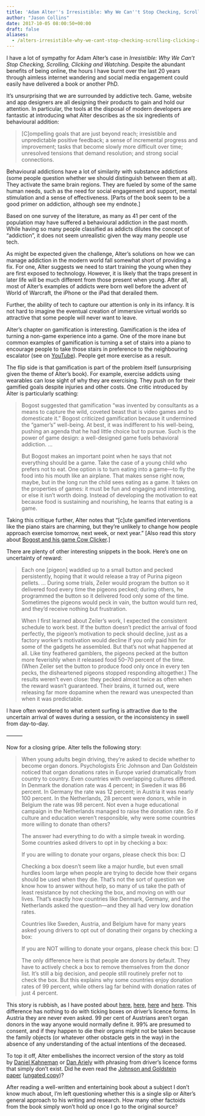 ```yaml
---
title: 'Adam Alter''s Irresistible: Why We Can''t Stop Checking, Scrolling, Clicking and Watching'
author: "Jason Collins"
date: 2017-10-05 08:00:50+00:00
draft: false
aliases:
  - /alters-irresistible-why-we-cant-stop-checking-scrolling-clicking-and-watching
---
```


I have a lot of sympathy for Adam Alter’s case in *Irresistible: Why We Can’t Stop Checking, Scrolling, Clicking and Watching*. Despite the abundant benefits of being online, the hours I have burnt over the last 20 years through aimless internet wandering and social media engagement could easily have delivered a book or another PhD.

It’s unsurprising that we are surrounded by addictive tech. Game, website and app designers are all designing their products to gain and hold our attention. In particular, the tools at the disposal of modern developers are fantastic at introducing what Alter describes as the six ingredients of behavioural addition:

>[C]ompelling goals that are just beyond reach; irresistible and unpredictable positive feedback; a sense of incremental progress and improvement; tasks that become slowly more difficult over time; unresolved tensions that demand resolution; and strong social connections.

Behavioural addictions have a lot of similarity with substance addictions (some people question whether we should distinguish between them at all). They activate the same brain regions. They are fueled by some of the same human needs, such as the need for social engagement and support, mental stimulation and a sense of effectiveness. [Parts of the book seem to be a good primer on addiction, although see my endnote.]

Based on one survey of the literature, as many as 41 per cent of the population may have suffered a behavioural addiction in the past month. While having so many people classified as addicts dilutes the concept of “addiction”, it does not seem unrealistic given the way many people use tech.

As might be expected given the challenge, Alter’s solutions on how we can manage addiction in the modern world fall somewhat short of providing a fix. For one, Alter suggests we need to start training the young when they are first exposed to technology. However, it is likely that the traps present in later life will be much different from those present when young. After all, most of Alter’s examples of addicts were born well before the advent of World of Warcraft, the iPhone or the iPad that derailed them.

Further, the ability of tech to capture our attention is only in its infancy. It is not hard to imagine the eventual creation of immersive virtual worlds so attractive that some people will never want to leave.

Alter’s chapter on gamification is interesting. Gamification is the idea of turning a non-game experience into a game. One of the more inane but common examples of gamification is turning a set of stairs into a piano to encourage people to take those stairs in preference to the neighbouring escalator (see on [YouTube](https://m.youtube.com/watch?v=2lXh2n0aPyw)). People get more exercise as a result.

The flip side is that gamification is part of the problem itself (unsurprising given the theme of Alter’s book). For example, exercise addicts using wearables can lose sight of why they are exercising. They push on for their gamified goals despite injuries and other costs. One critic introduced by Alter is particularly scathing:

>Bogost suggested that gamification “was invented by consultants as a means to capture the wild, coveted beast that is video games and to domesticate it.” Bogost criticized gamification because it undermined the “gamer’s” well-being. At best, it was indifferent to his well-being, pushing an agenda that he had little choice but to pursue. Such is the power of game design: a well-designed game fuels behavioral addiction. ...
>
>But Bogost makes an important point when he says that not everything should be a game. Take the case of a young child who prefers not to eat. One option is to turn eating into a game—to fly the food into his mouth like an airplane. That makes sense right now, maybe, but in the long run the child sees eating as a game. It takes on the properties of games: it must be fun and engaging and interesting, or else it isn’t worth doing. Instead of developing the motivation to eat because food is sustaining and nourishing, he learns that eating is a game.

Taking this critique further, Alter notes that “[c]ute gamified interventions like the piano stairs are charming, but they’re unlikely to change how people approach exercise tomorrow, next week, or next year.” [Also read this story about [Bogost and his game Cow Clicker](http://www.npr.org/2011/11/18/142518949/cow-clicker-founder-if-you-cant-ruin-it-destroy-it).]

There are plenty of other interesting snippets in the book. Here’s one on uncertainty of reward:

>Each one [pigeon] waddled up to a small button and pecked persistently, hoping that it would release a tray of Purina pigeon pellets. ... During some trials, Zeiler would program the button so it delivered food every time the pigeons pecked; during others, he programmed the button so it delivered food only some of the time. Sometimes the pigeons would peck in vain, the button would turn red, and they’d receive nothing but frustration.
>
>When I first learned about Zeiler’s work, I expected the consistent schedule to work best. If the button doesn’t predict the arrival of food perfectly, the pigeon’s motivation to peck should decline, just as a factory worker’s motivation would decline if you only paid him for some of the gadgets he assembled. But that’s not what happened at all. Like tiny feathered gamblers, the pigeons pecked at the button more feverishly when it released food 50–70 percent of the time. (When Zeiler set the button to produce food only once in every ten pecks, the disheartened pigeons stopped responding altogether.) The results weren’t even close: they pecked almost twice as often when the reward wasn’t guaranteed. Their brains, it turned out, were releasing far more dopamine when the reward was unexpected than when it was predictable.

I have often wondered to what extent surfing is attractive due to the uncertain arrival of waves during a session, or the inconsistency in swell from day-to-day.

———

Now for a closing gripe. Alter tells the following story:

>When young adults begin driving, they’re asked to decide whether to become organ donors. Psychologists Eric Johnson and Dan Goldstein noticed that organ donations rates in Europe varied dramatically from country to country. Even countries with overlapping cultures differed. In Denmark the donation rate was 4 percent; in Sweden it was 86 percent. In Germany the rate was 12 percent; in Austria it was nearly 100 percent. In the Netherlands, 28 percent were donors, while in Belgium the rate was 98 percent. Not even a huge educational campaign in the Netherlands managed to raise the donation rate. So if culture and education weren’t responsible, why were some countries more willing to donate than others?
>
>The answer had everything to do with a simple tweak in wording. Some countries asked drivers to opt in by checking a box:
>
>If you are willing to donate your organs, please check this box: □
>
>Checking a box doesn’t seem like a major hurdle, but even small hurdles loom large when people are trying to decide how their organs should be used when they die. That’s not the sort of question we know how to answer without help, so many of us take the path of least resistance by not checking the box, and moving on with our lives. That’s exactly how countries like Denmark, Germany, and the Netherlands asked the question—and they all had very low donation rates.
>
>Countries like Sweden, Austria, and Belgium have for many years asked young drivers to opt out of donating their organs by checking a box:
>
>If you are NOT willing to donate your organs, please check this box: □
>
>The only difference here is that people are donors by default. They have to actively check a box to remove themselves from the donor list. It’s still a big decision, and people still routinely prefer not to check the box. But this explains why some countries enjoy donation rates of 99 percent, while others lag far behind with donation rates of just 4 percent.

This story is rubbish, as I have posted about [here](https://www.jasoncollins.blog/charts-that-dont-seem-quite-right-organ-donation-edition/), [here](https://www.jasoncollins.blog/bad-nudges-organ-donation-edition/), [here](https://www.jasoncollins.blog/re-reading-kahnemans-thinking-fast-and-slow/) and [here](https://www.jasoncollins.blog/does-presuming-you-can-take-a-persons-organs-save-lives/). This difference has nothing to do with ticking boxes on driver’s licence forms. In Austria they are never even asked. 99 per cent of Austrians aren’t organ donors in the way anyone would normally define it. 99% are presumed to consent, and if they happen to die their organs might not be taken because the family objects (or whatever other obstacle gets in the way) in the absence of any understanding of the actual intentions of the deceased.

To top it off, Alter embellishes the incorrect version of the story as told by [Daniel Kahneman](https://www.jasoncollins.blog/re-reading-kahnemans-thinking-fast-and-slow/) or [Dan Ariely](https://www.jasoncollins.blog/charts-that-dont-seem-quite-right-organ-donation-edition/) with phrasing from driver’s licence forms that simply don’t exist. Did he even read the [Johnson and Goldstein paper](http://science.sciencemag.org/content/302/5649/1338) ([ungated copy](http://www.dangoldstein.com/papers/DefaultsScience.pdf))?

After reading a well-written and entertaining book about a subject I don’t know much about, I’m left questioning whether this is a single slip or Alter’s general approach to his writing and research. How many other factoids from the book simply won’t hold up once I go to the original source?
